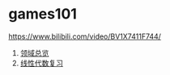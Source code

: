 # games101
https://www.bilibili.com/video/BV1X7411F744/

1. [领域总览](领域总览.md)
2. [线性代数复习](线性代数复习.md)

